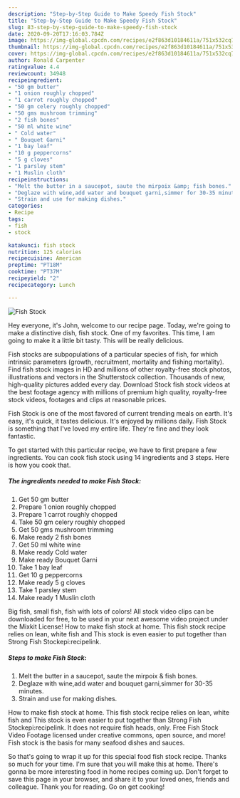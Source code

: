 ```yaml
---
description: "Step-by-Step Guide to Make Speedy Fish Stock"
title: "Step-by-Step Guide to Make Speedy Fish Stock"
slug: 83-step-by-step-guide-to-make-speedy-fish-stock
date: 2020-09-20T17:16:03.784Z
image: https://img-global.cpcdn.com/recipes/e2f863d10184611a/751x532cq70/fish-stock-recipe-main-photo.jpg
thumbnail: https://img-global.cpcdn.com/recipes/e2f863d10184611a/751x532cq70/fish-stock-recipe-main-photo.jpg
cover: https://img-global.cpcdn.com/recipes/e2f863d10184611a/751x532cq70/fish-stock-recipe-main-photo.jpg
author: Ronald Carpenter
ratingvalue: 4.4
reviewcount: 34948
recipeingredient:
- "50 gm butter"
- "1 onion roughly chopped"
- "1 carrot roughly chopped"
- "50 gm celery roughly chopped"
- "50 gms mushroom trimming"
- "2 fish bones"
- "50 ml white wine"
- " Cold water"
- " Bouquet Garni"
- "1 bay leaf"
- "10 g peppercorns"
- "5 g cloves"
- "1 parsley stem"
- "1 Muslin cloth"
recipeinstructions:
- "Melt the butter in a saucepot, saute the mirpoix &amp; fish bones."
- "Deglaze with wine,add water and bouquet garni,simmer for 30-35 minutes."
- "Strain and use for making dishes."
categories:
- Recipe
tags:
- fish
- stock

katakunci: fish stock 
nutrition: 125 calories
recipecuisine: American
preptime: "PT18M"
cooktime: "PT37M"
recipeyield: "2"
recipecategory: Lunch

---
```



![Fish Stock](https://img-global.cpcdn.com/recipes/e2f863d10184611a/751x532cq70/fish-stock-recipe-main-photo.jpg)

Hey everyone, it's John, welcome to our recipe page. Today, we're going to make a distinctive dish, fish stock. One of my favorites. This time, I am going to make it a little bit tasty. This will be really delicious.

Fish stocks are subpopulations of a particular species of fish, for which intrinsic parameters (growth, recruitment, mortality and fishing mortality). Find fish stock images in HD and millions of other royalty-free stock photos, illustrations and vectors in the Shutterstock collection. Thousands of new, high-quality pictures added every day. Download Stock fish stock videos at the best footage agency with millions of premium high quality, royalty-free stock videos, footages and clips at reasonable prices.

Fish Stock is one of the most favored of current trending meals on earth. It's easy, it's quick, it tastes delicious. It's enjoyed by millions daily. Fish Stock is something that I've loved my entire life. They're fine and they look fantastic.


To get started with this particular recipe, we have to first prepare a few ingredients. You can cook fish stock using 14 ingredients and 3 steps. Here is how you cook that.

<!--inarticleads1-->

##### The ingredients needed to make Fish Stock:

1. Get 50 gm butter
1. Prepare 1 onion roughly chopped
1. Prepare 1 carrot roughly chopped
1. Take 50 gm celery roughly chopped
1. Get 50 gms mushroom trimming
1. Make ready 2 fish bones
1. Get 50 ml white wine
1. Make ready  Cold water
1. Make ready  Bouquet Garni
1. Take 1 bay leaf
1. Get 10 g peppercorns
1. Make ready 5 g cloves
1. Take 1 parsley stem
1. Make ready 1 Muslin cloth


Big fish, small fish, fish with lots of colors! All stock video clips can be downloaded for free, to be used in your next awesome video project under the Mixkit License! How to make fish stock at home. This fish stock recipe relies on lean, white fish and This stock is even easier to put together than Strong Fish Stockepi:recipelink. 

<!--inarticleads2-->

##### Steps to make Fish Stock:

1. Melt the butter in a saucepot, saute the mirpoix &amp; fish bones.
1. Deglaze with wine,add water and bouquet garni,simmer for 30-35 minutes.
1. Strain and use for making dishes.


How to make fish stock at home. This fish stock recipe relies on lean, white fish and This stock is even easier to put together than Strong Fish Stockepi:recipelink. It does not require fish heads, only. Free Fish Stock Video Footage licensed under creative commons, open source, and more! Fish stock is the basis for many seafood dishes and sauces. 

So that's going to wrap it up for this special food fish stock recipe. Thanks so much for your time. I'm sure that you will make this at home. There's gonna be more interesting food in home recipes coming up. Don't forget to save this page in your browser, and share it to your loved ones, friends and colleague. Thank you for reading. Go on get cooking!
